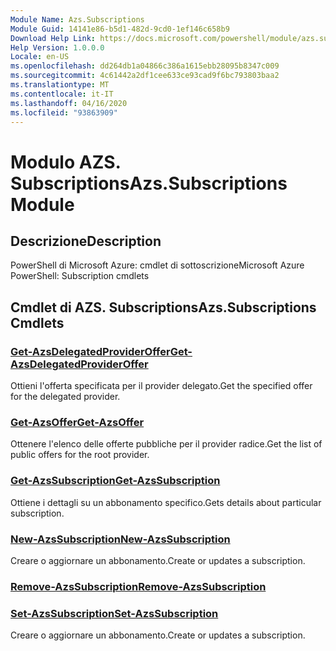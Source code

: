 ```yaml
---
Module Name: Azs.Subscriptions
Module Guid: 14141e86-b5d1-482d-9cd0-1ef146c658b9
Download Help Link: https://docs.microsoft.com/powershell/module/azs.subscriptions
Help Version: 1.0.0.0
Locale: en-US
ms.openlocfilehash: dd264db1a04866c386a1615ebb28095b8347c009
ms.sourcegitcommit: 4c61442a2df1cee633ce93cad9f6bc793803baa2
ms.translationtype: MT
ms.contentlocale: it-IT
ms.lasthandoff: 04/16/2020
ms.locfileid: "93863909"
---
```

# <span data-ttu-id="9054c-101">Modulo AZS. Subscriptions</span><span class="sxs-lookup"><span data-stu-id="9054c-101">Azs.Subscriptions Module</span></span>
## <span data-ttu-id="9054c-102">Descrizione</span><span class="sxs-lookup"><span data-stu-id="9054c-102">Description</span></span>
<span data-ttu-id="9054c-103">PowerShell di Microsoft Azure: cmdlet di sottoscrizione</span><span class="sxs-lookup"><span data-stu-id="9054c-103">Microsoft Azure PowerShell: Subscription cmdlets</span></span>

## <span data-ttu-id="9054c-104">Cmdlet di AZS. Subscriptions</span><span class="sxs-lookup"><span data-stu-id="9054c-104">Azs.Subscriptions Cmdlets</span></span>
### [<span data-ttu-id="9054c-105">Get-AzsDelegatedProviderOffer</span><span class="sxs-lookup"><span data-stu-id="9054c-105">Get-AzsDelegatedProviderOffer</span></span>](Get-AzsDelegatedProviderOffer.md)
<span data-ttu-id="9054c-106">Ottieni l'offerta specificata per il provider delegato.</span><span class="sxs-lookup"><span data-stu-id="9054c-106">Get the specified offer for the delegated provider.</span></span>

### [<span data-ttu-id="9054c-107">Get-AzsOffer</span><span class="sxs-lookup"><span data-stu-id="9054c-107">Get-AzsOffer</span></span>](Get-AzsOffer.md)
<span data-ttu-id="9054c-108">Ottenere l'elenco delle offerte pubbliche per il provider radice.</span><span class="sxs-lookup"><span data-stu-id="9054c-108">Get the list of public offers for the root provider.</span></span>

### [<span data-ttu-id="9054c-109">Get-AzsSubscription</span><span class="sxs-lookup"><span data-stu-id="9054c-109">Get-AzsSubscription</span></span>](Get-AzsSubscription.md)
<span data-ttu-id="9054c-110">Ottiene i dettagli su un abbonamento specifico.</span><span class="sxs-lookup"><span data-stu-id="9054c-110">Gets details about particular subscription.</span></span>

### [<span data-ttu-id="9054c-111">New-AzsSubscription</span><span class="sxs-lookup"><span data-stu-id="9054c-111">New-AzsSubscription</span></span>](New-AzsSubscription.md)
<span data-ttu-id="9054c-112">Creare o aggiornare un abbonamento.</span><span class="sxs-lookup"><span data-stu-id="9054c-112">Create or updates a subscription.</span></span>

### [<span data-ttu-id="9054c-113">Remove-AzsSubscription</span><span class="sxs-lookup"><span data-stu-id="9054c-113">Remove-AzsSubscription</span></span>](Remove-AzsSubscription.md)


### [<span data-ttu-id="9054c-114">Set-AzsSubscription</span><span class="sxs-lookup"><span data-stu-id="9054c-114">Set-AzsSubscription</span></span>](Set-AzsSubscription.md)
<span data-ttu-id="9054c-115">Creare o aggiornare un abbonamento.</span><span class="sxs-lookup"><span data-stu-id="9054c-115">Create or updates a subscription.</span></span>

